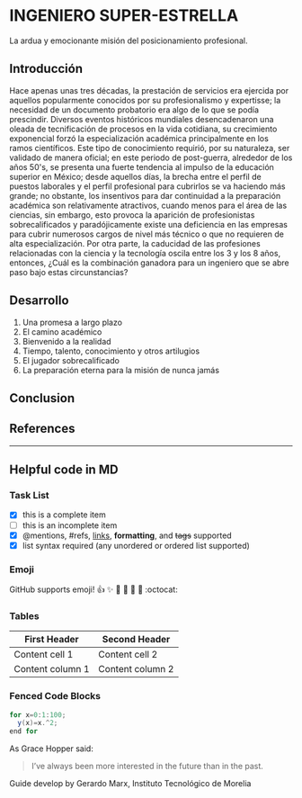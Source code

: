 <!--
Here is basic guide about how to write an Essay. Try to use this guide to define
what ideas should contain each section.

Please remember to write this essay as a storyteller. Considering the definition
present  Under Freytag's pyramid, the plot of a story consists of five parts:
exposition (originally called introduction), rising action (rise),
climax, falling action (return or fall),
and dénouement/resolution/revelation/catastrophe^[1]

[1]: https://en.wikipedia.org/wiki/Dramatic_structure
-->

# INGENIERO SUPER-ESTRELLA

La ardua y emocionante misión del posicionamiento profesional.

## Introducción

Hace apenas unas tres décadas, la prestación de servicios era ejercida por aquellos popularmente conocidos por su profesionalismo y expertisse; la necesidad de un documento probatorio era algo de lo que se podía prescindir.
Diversos eventos históricos mundiales desencadenaron una oleada de tecnificación de procesos en la vida cotidiana, su crecimiento exponencial forzó la especialización académica principalmente en los ramos científicos. Este tipo de conocimiento requirió, por su naturaleza, ser validado de manera oficial; en este periodo de post-guerra, alrededor de los años 50's, se presenta una fuerte tendencia al impulso de la educación superior en México; desde aquellos días, la brecha entre el perfil de puestos laborales y el perfil profesional para cubrirlos se va haciendo más grande; no obstante, los insentivos para dar continuidad a la preparación académica son relativamente atractivos, cuando menos para el área de las ciencias, sin embargo, esto provoca la aparición de profesionistas sobrecalificados y paradójicamente existe una deficiencia en las empresas para cubrir numerosos cargos de nivel más técnico o que no requieren de alta especialización. Por otra parte, la caducidad de las profesiones relacionadas con la ciencia y la tecnología oscila entre los 3 y los 8 años, entonces, ¿Cuál es la combinación ganadora para un ingeniero que se abre paso bajo estas circunstancias?

## Desarrollo
1. Una promesa a largo plazo
2. El camino académico
3. Bienvenido a la realidad
4. Tiempo, talento, conocimiento y otros artilugios
5. El jugador sobrecalificado
6. La preparación eterna para la misión de nunca jamás



## Conclusion

## References

[^1]: Ten Steps to Write an Essay, http://www.schoolatoz.nsw.edu.au/homework-and-study/homework-tips/10-tips-for-writing-an-essay, accessed August 23, 2018.

[^2]: Trazar una historia, https://es.wikihow.com/trazar-una-historia

------
## Helpful code in MD

### Task List
- [x] this is a complete item
- [ ] this is an incomplete item
- [x] @mentions, #refs, [links](), **formatting**, and <del>tags</del> supported
- [x] list syntax required (any unordered or ordered list supported)

### Emoji
GitHub supports emoji!
:+1: :sparkles: :camel: :tada:
:rocket: :metal: :octocat:

### Tables

First Header | Second Header
------------ | -------------
Content cell 1 | Content cell 2
Content column 1 | Content column 2

### Fenced Code Blocks

``` java
for x=0:1:100;
  y(x)=x.^2;
end for

```

As Grace Hopper said:
> I’ve always been more interested
> in the future than in the past.

Guide develop by Gerardo Marx, Instituto Tecnológico de Morelia
